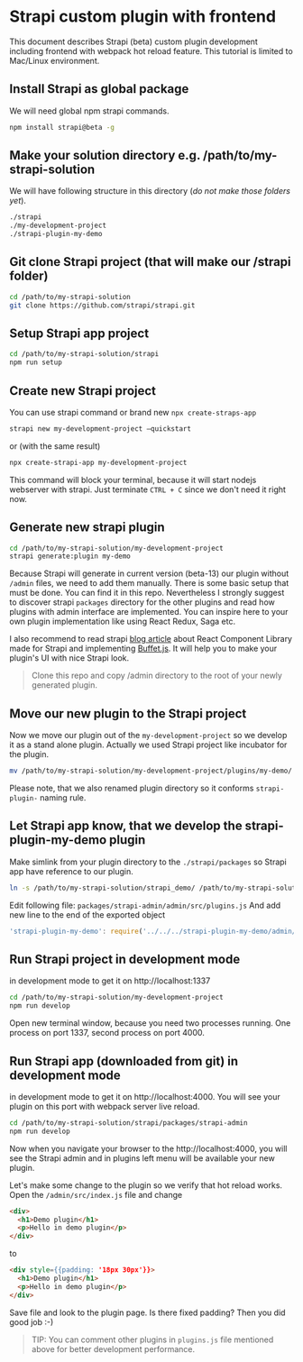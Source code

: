 # Strapi custom plugin with frontend
This document describes Strapi (beta) custom plugin development including frontend with webpack hot reload feature. This tutorial is limited to Mac/Linux environment.

## Install Strapi as global package
We will need global npm strapi commands.

```bash
npm install strapi@beta -g
```

## Make your solution directory e.g. /path/to/my-strapi-solution
We will have following structure in this directory (*do not make those folders yet*).

```bash
./strapi   
./my-development-project
./strapi-plugin-my-demo
```

## Git clone Strapi project (that will make our /strapi folder)
```bash
cd /path/to/my-strapi-solution
git clone https://github.com/strapi/strapi.git
```

## Setup Strapi app project

```bash
cd /path/to/my-strapi-solution/strapi
npm run setup
```

## Create new Strapi project
You can use strapi command or brand new `npx create-straps-app`

```bash
strapi new my-development-project —quickstart
```

or (with the same result)

```bash
npx create-strapi-app my-development-project
```

This command will block your terminal, because it will start nodejs webserver with strapi.
Just terminate `CTRL + C` since we don't need it right now.

## Generate new strapi plugin

```bash
cd /path/to/my-strapi-solution/my-development-project
strapi generate:plugin my-demo
```

Because Strapi will generate in current version (beta-13) our plugin without
`/admin` files, we need to add them manually. There is some basic setup that must
be done. You can find it in this repo. Nevertheless I strongly suggest to discover strapi
`packages` directory for the other plugins and read how plugins with admin interface
are implemented. You can inspire here to your own plugin implementation like using
React Redux, Saga etc.

I also recommend to read strapi [blog article](https://blog.strapi.io/buffet-js-v1-is-out/)
about React Component Library made for Strapi and implementing [Buffet.js](https://www.buffetjs.io/).
It will help you to make your plugin's UI with nice Strapi look.

> Clone this repo and copy /admin directory to the root of your newly generated plugin.

## Move our new plugin to the Strapi project

Now we move our plugin out of the `my-development-project` so we develop it as a stand alone plugin. Actually we used Strapi project like incubator for the plugin.

```bash
mv /path/to/my-strapi-solution/my-development-project/plugins/my-demo/ /path/to/my-strapi-solution/strapi-plugin-my-demo/
```

Please note, that we also renamed plugin directory so it conforms `strapi-plugin-` naming rule.

## Let Strapi app know, that we develop the strapi-plugin-my-demo plugin

Make simlink from your plugin directory to the `./strapi/packages` so Strapi app have reference to our plugin.

```bash
ln -s /path/to/my-strapi-solution/strapi_demo/ /path/to/my-strapi-solution/strapi/packages/strapi-plugin-my-demo
```

Edit following file: `packages/strapi-admin/admin/src/plugins.js`
And add new line to the end of the exported object

```js
'strapi-plugin-my-demo': require('../../../strapi-plugin-my-demo/admin/src').default,
```

## Run Strapi project in development mode
in development mode to get it on http://localhost:1337
```bash
cd /path/to/my-strapi-solution/my-development-project
npm run develop
```

Open new terminal window, because you need two processes running. One process on port 1337, second process on port 4000.

## Run Strapi app (downloaded from git) in development mode
in development mode to get it on http://localhost:4000. You will see your plugin
on this port with webpack server live reload.
```bash
cd /path/to/my-strapi-solution/strapi/packages/strapi-admin
npm run develop
```

Now when you navigate your browser to the http://localhost:4000, you will see the
Strapi admin and in plugins left menu will be available your new plugin.

Let's make some change to the plugin so we verify that hot reload works.
Open the `/admin/src/index.js` file and change

```html
<div>
  <h1>Demo plugin</h1>
  <p>Hello in demo plugin</p>
</div>
```
to
```html
<div style={{padding: '18px 30px'}}>
  <h1>Demo plugin</h1>
  <p>Hello in demo plugin</p>
</div>
```

Save file and look to the plugin page. Is there fixed padding? Then you did good job :-)

> TIP: You can comment other plugins in `plugins.js` file mentioned above for better development performance.

